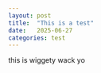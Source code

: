```yaml
---
layout: post
title:  "This is a test"
date:   2025-06-27
categories: test
---
```



this is wiggety wack yo
